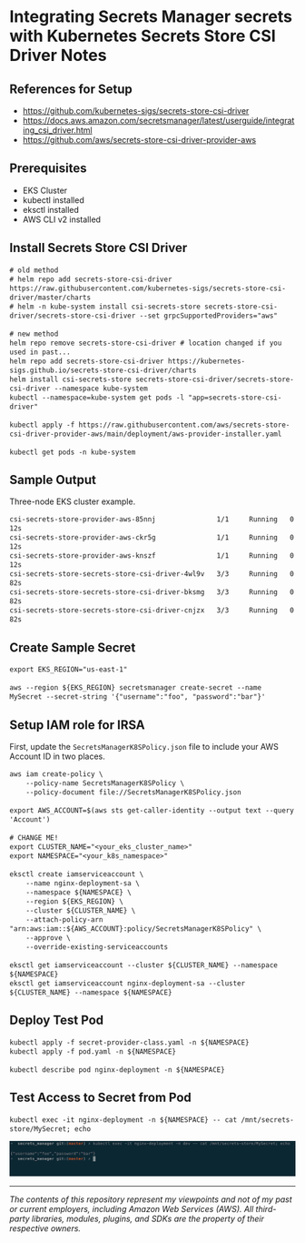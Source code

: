 # Integrating Secrets Manager secrets with Kubernetes Secrets Store CSI Driver Notes

## References for Setup

* <https://github.com/kubernetes-sigs/secrets-store-csi-driver>
* <https://docs.aws.amazon.com/secretsmanager/latest/userguide/integrating_csi_driver.html>
* <https://github.com/aws/secrets-store-csi-driver-provider-aws>

## Prerequisites

- EKS Cluster
- kubectl installed
- eksctl installed
- AWS CLI v2 installed

## Install Secrets Store CSI Driver

```shell
# old method
# helm repo add secrets-store-csi-driver https://raw.githubusercontent.com/kubernetes-sigs/secrets-store-csi-driver/master/charts
# helm -n kube-system install csi-secrets-store secrets-store-csi-driver/secrets-store-csi-driver --set grpcSupportedProviders="aws"

# new method
helm repo remove secrets-store-csi-driver # location changed if you used in past...
helm repo add secrets-store-csi-driver https://kubernetes-sigs.github.io/secrets-store-csi-driver/charts
helm install csi-secrets-store secrets-store-csi-driver/secrets-store-csi-driver --namespace kube-system
kubectl --namespace=kube-system get pods -l "app=secrets-store-csi-driver"

kubectl apply -f https://raw.githubusercontent.com/aws/secrets-store-csi-driver-provider-aws/main/deployment/aws-provider-installer.yaml

kubectl get pods -n kube-system
```

## Sample Output

Three-node EKS cluster example.

```text
csi-secrets-store-provider-aws-85nnj               1/1     Running   0          12s
csi-secrets-store-provider-aws-ckr5g               1/1     Running   0          12s
csi-secrets-store-provider-aws-knszf               1/1     Running   0          12s
csi-secrets-store-secrets-store-csi-driver-4wl9v   3/3     Running   0          82s
csi-secrets-store-secrets-store-csi-driver-bksmg   3/3     Running   0          82s
csi-secrets-store-secrets-store-csi-driver-cnjzx   3/3     Running   0          82s
```

## Create Sample Secret

```shell
export EKS_REGION="us-east-1"

aws --region ${EKS_REGION} secretsmanager create-secret --name MySecret --secret-string '{"username":"foo", "password":"bar"}'
```

## Setup IAM role for IRSA

First, update the `SecretsManagerK8SPolicy.json` file to include your AWS Account ID in two places.

```shell
aws iam create-policy \
    --policy-name SecretsManagerK8SPolicy \
    --policy-document file://SecretsManagerK8SPolicy.json

export AWS_ACCOUNT=$(aws sts get-caller-identity --output text --query 'Account')

# CHANGE ME!
export CLUSTER_NAME="<your_eks_cluster_name>"
export NAMESPACE="<your_k8s_namespace>"

eksctl create iamserviceaccount \
    --name nginx-deployment-sa \
    --namespace ${NAMESPACE} \
    --region ${EKS_REGION} \
    --cluster ${CLUSTER_NAME} \
    --attach-policy-arn "arn:aws:iam::${AWS_ACCOUNT}:policy/SecretsManagerK8SPolicy" \
    --approve \
    --override-existing-serviceaccounts

eksctl get iamserviceaccount --cluster ${CLUSTER_NAME} --namespace ${NAMESPACE}
eksctl get iamserviceaccount nginx-deployment-sa --cluster ${CLUSTER_NAME} --namespace ${NAMESPACE}
```

## Deploy Test Pod

```shell
kubectl apply -f secret-provider-class.yaml -n ${NAMESPACE}
kubectl apply -f pod.yaml -n ${NAMESPACE}

kubectl describe pod nginx-deployment -n ${NAMESPACE}
```

## Test Access to Secret from Pod

```shell
kubectl exec -it nginx-deployment -n ${NAMESPACE} -- cat /mnt/secrets-store/MySecret; echo
```

![Test Result](./test_result.png)

---

<i>The contents of this repository represent my viewpoints and not of my past or current employers, including Amazon Web Services (AWS). All third-party libraries, modules, plugins, and SDKs are the property of their respective owners.</i>
